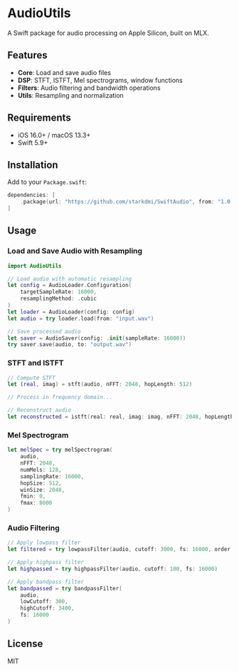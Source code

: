 # AudioUtils

A Swift package for audio processing on Apple Silicon, built on MLX.

## Features

- **Core**: Load and save audio files
- **DSP**: STFT, ISTFT, Mel spectrograms, window functions
- **Filters**: Audio filtering and bandwidth operations
- **Utils**: Resampling and normalization

## Requirements

- iOS 16.0+ / macOS 13.3+
- Swift 5.9+

## Installation

Add to your `Package.swift`:

```swift
dependencies: [
    .package(url: "https://github.com/starkdmi/SwiftAudio", from: "1.0.0")
]
```

## Usage

### Load and Save Audio with Resampling

```swift
import AudioUtils

// Load audio with automatic resampling
let config = AudioLoader.Configuration(
    targetSampleRate: 16000,
    resamplingMethod: .cubic
)
let loader = AudioLoader(config: config)
let audio = try loader.load(from: "input.wav")

// Save processed audio
let saver = AudioSaver(config: .init(sampleRate: 16000))
try saver.save(audio, to: "output.wav")
```

### STFT and ISTFT

```swift
// Compute STFT
let (real, imag) = stft(audio, nFFT: 2048, hopLength: 512)

// Process in frequency domain...

// Reconstruct audio
let reconstructed = istft(real: real, imag: imag, nFFT: 2048, hopLength: 512)
```

### Mel Spectrogram

```swift
let melSpec = try melSpectrogram(
    audio,
    nFFT: 2048,
    numMels: 128,
    samplingRate: 16000,
    hopSize: 512,
    winSize: 2048,
    fmin: 0,
    fmax: 8000
)
```

### Audio Filtering

```swift
// Apply lowpass filter
let filtered = try lowpassFilter(audio, cutoff: 3000, fs: 16000, order: 4)

// Apply highpass filter
let highpassed = try highpassFilter(audio, cutoff: 100, fs: 16000)

// Apply bandpass filter
let bandpassed = try bandpassFilter(
    audio,
    lowCutoff: 300,
    highCutoff: 3400,
    fs: 16000
)
```

## License

MIT
